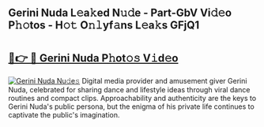 ## Gerini Nuda L𝚎a𝚔ed N𝚞𝚍e - Part-GbV Vi𝚍𝚎o P𝚑𝚘tos - H𝚘𝚝 O𝚗𝚕yf𝚊ns L𝚎a𝚔s GFjQ1

# <h2><a href="http://kf8gcy7.oniu.top/?m=Gerini+Nuda">🔗👉 🔴 Gerini Nuda P𝚑ot𝚘𝚜 V𝚒d𝚎o</a></h2>

[![Gerini Nuda Nu𝚍e𝚜](https://i.imgur.com/0qMVB7G.gif)](http://kf8gcy7.oniu.top/?m=Gerini+Nuda)
Digital media provider and amusement giver Gerini Nuda, celebrated for sharing dance and lifestyle ideas through viral dance routines and compact clips. Approachability and authenticity are the keys to Gerini Nuda's public persona, but the enigma of his private life continues to captivate the public's imagination.  
